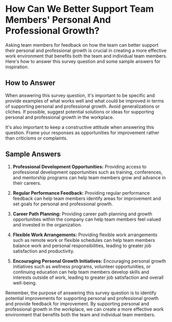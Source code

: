 How Can We Better Support Team Members' Personal And Professional Growth?
================================================================================================

Asking team members for feedback on how the team can better support their personal and professional growth is crucial in creating a more effective work environment that benefits both the team and individual team members. Here's how to answer this survey question and some sample answers for inspiration.

How to Answer
-------------

When answering this survey question, it's important to be specific and provide examples of what works well and what could be improved in terms of supporting personal and professional growth. Avoid generalizations or cliches. If possible, suggest potential solutions or ideas for supporting personal and professional growth in the workplace.

It's also important to keep a constructive attitude when answering this question. Frame your responses as opportunities for improvement rather than criticisms or complaints.

Sample Answers
--------------

1. **Professional Development Opportunities:** Providing access to professional development opportunities such as training, conferences, and mentorship programs can help team members grow and advance in their careers.

2. **Regular Performance Feedback:** Providing regular performance feedback can help team members identify areas for improvement and set goals for personal and professional growth.

3. **Career Path Planning:** Providing career path planning and growth opportunities within the company can help team members feel valued and invested in the organization.

4. **Flexible Work Arrangements:** Providing flexible work arrangements such as remote work or flexible schedules can help team members balance work and personal responsibilities, leading to greater job satisfaction and productivity.

5. **Encouraging Personal Growth Initiatives:** Encouraging personal growth initiatives such as wellness programs, volunteer opportunities, or continuing education can help team members develop skills and interests outside of work, leading to greater job satisfaction and overall well-being.

Remember, the purpose of answering this survey question is to identify potential improvements for supporting personal and professional growth and provide feedback for improvement. By supporting personal and professional growth in the workplace, we can create a more effective work environment that benefits both the team and individual team members.
